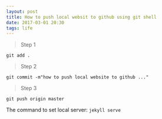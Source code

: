 ```yaml
---
layout: post
title: How to push local websit to github using git shell
date: 2017-03-01 20:30
tags: life
---
```

> Step 1


`git add .`

>Step 2


`git commit -m"how to push local website to github ..."`

>Step 3


`git push origin master`

The command to set local server:
`jekyll serve`
